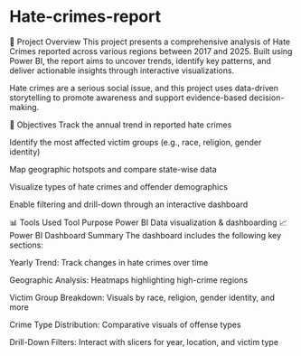 # Hate-crimes-report
📌 Project Overview
This project presents a comprehensive analysis of Hate Crimes reported across various regions between 2017 and 2025. Built using Power BI, the report aims to uncover trends, identify key patterns, and deliver actionable insights through interactive visualizations.

Hate crimes are a serious social issue, and this project uses data-driven storytelling to promote awareness and support evidence-based decision-making.

🎯 Objectives
Track the annual trend in reported hate crimes

Identify the most affected victim groups (e.g., race, religion, gender identity)

Map geographic hotspots and compare state-wise data

Visualize types of hate crimes and offender demographics

Enable filtering and drill-down through an interactive dashboard

📊 Tools Used
Tool	Purpose
Power BI	Data visualization & dashboarding
📈 Power BI Dashboard Summary
The dashboard includes the following key sections:

Yearly Trend: Track changes in hate crimes over time

Geographic Analysis: Heatmaps highlighting high-crime regions

Victim Group Breakdown: Visuals by race, religion, gender identity, and more

Crime Type Distribution: Comparative visuals of offense types

Drill-Down Filters: Interact with slicers for year, location, and victim type
